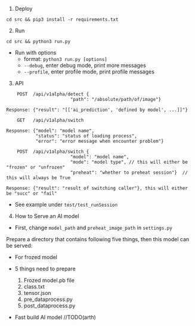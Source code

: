 1. Deploy 

`cd src && pip3 install -r requirements.txt`

2. Run 

```
cd src && python3 run.py
```

* Run with options
  * format: `python3 run.py [options]`
  * `--debug`, enter debug mode, print more messages
  * `--profile`, enter profile mode, print profile messages



3. API

```
    POST  /api/v1alpha/detect {
                        "path": "/absolute/path/of/image"}

Response: {"result": "[['ai_prediction', 'defined by model', ...]]"}
```

```
    GET   /api/v1alpha/switch

Response: {"model": "model name", 
           "status": "status of loading process",
           "error": "error message when encounter problem"}
```

```
    POST  /api/v1alpha/switch {
                        "model": "model name", 
                        "mode": "model type", // this will either be "frozen" or "unfrozen"
                        "preheat": "whether to preheat session"}  // this will always be True

Response: {"result": "result of switching caller"}, this will either be "succ" or "fail"
```

* See example under `test/test_runSession`


4. How to Serve an AI model

* First, change `model_path` and `preheat_image_path` in `settings.py`

Prepare a directory that contains following five things, then this model can be served:

* For frozed model

* 5 things need to prepare
  1. Frozed model.pb file
  2. class.txt
  3. tensor.json
  4. pre_dataprocess.py
  5. post_dataprocess.py


* Fast build AI model
  //TODO(arth)
